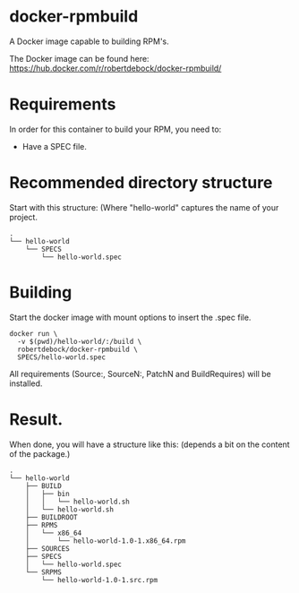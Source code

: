 # docker-rpmbuild
A Docker image capable to building RPM's.

The Docker image can be found here:
https://hub.docker.com/r/robertdebock/docker-rpmbuild/

# Requirements
In order for this container to build your RPM, you need to:
- Have a SPEC file.

# Recommended directory structure

Start with this structure: (Where "hello-world" captures the name of your project.
```
.
└── hello-world
    └── SPECS
        └── hello-world.spec
```

# Building

Start the docker image with mount options to insert the .spec file.
```
docker run \
  -v $(pwd)/hello-world/:/build \
  robertdebock/docker-rpmbuild \
  SPECS/hello-world.spec
```

All requirements (Source:, SourceN:, PatchN and BuildRequires) will be installed.

# Result.

When done, you will have a structure like this: (depends a bit on the content of the package.)
```
.
└── hello-world
    ├── BUILD
    │   ├── bin
    │   │   └── hello-world.sh
    │   └── hello-world.sh
    ├── BUILDROOT
    ├── RPMS
    │   └── x86_64
    │       └── hello-world-1.0-1.x86_64.rpm
    ├── SOURCES
    ├── SPECS
    │   └── hello-world.spec
    └── SRPMS
        └── hello-world-1.0-1.src.rpm

```
